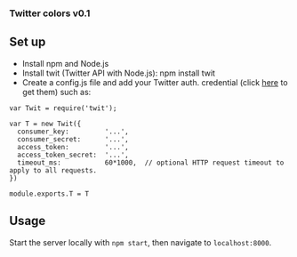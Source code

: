 ### Twitter colors v0.1 ###

## Set up ##
+ Install npm and Node.js
+ Install twit (Twitter API with Node.js):
npm install twit
+ Create a config.js file and add your Twitter auth. credential (click [here](https://apps.twitter.com/) to get them) such as:

```
var Twit = require('twit');

var T = new Twit({
  consumer_key:         '...',
  consumer_secret:      '...',
  access_token:         '...',
  access_token_secret:  '...',
  timeout_ms:           60*1000,  // optional HTTP request timeout to apply to all requests.
})

module.exports.T = T
```

## Usage ##
Start the server locally with `npm start`, then navigate to `localhost:8000`.

